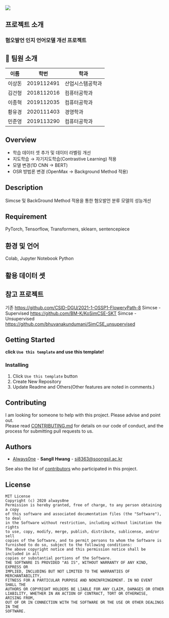 <div><img src="https://capsule-render.vercel.app/api?type=waving&animation=fadeIn&color=auto&height=300&section=header&text=Extension&fontSize=90" /></div>

## 프로젝트 소개
<!--Wirte one paragraph of project description -->  
### 혐오발언 인지 언어모델 개선 프로젝트

## 👋 팀원 소개
|이름|학번|학과|
|------|---|---|
|이상돈|2019112491|산업시스템공학과
|김건형|2018112016|컴퓨터공학과|
|이종혁|2019112035|컴퓨터공학과|
|황유경|2020111403|경영학과|
|민준영|2019113290|컴퓨터공학과|

## Overview
- 학습 데이터 셋 추가 및 데이터 라벨링 개선
- 지도학습 → 자기지도학습(Contrastive Learning) 적용
- 모델 변경(1D CNN → BERT)
- OSR 방법론 변경 (OpenMax → Background Method 적용)

## Description
Simcse 및 BackGround Method 적용을 통한 혐오발언 분류 모델의 성능개선

## Requirement
PyTorch, Tensorflow, Transformers, sklearn, sentencepiece

## 환경 및 언어
Colab, Jupyter Notebook
Python

## 활용 데이터 셋

## 참고 프로젝트
기존
<https://github.com/CSID-DGU/2021-1-OSSP1-FloweryPath-8>
Simcse - Supervised
<https://github.com/BM-K/KoSimCSE-SKT>
Simcse - Unsupervised
<https://github.com/bhuvanakundumani/SimCSE_unsupervised>

## Getting Started
**click `Use this template` and use this template!**
<!--
### Depencies
 Write about need to install the software and how to install them 
-->
### Installing
<!-- A step by step series of examples that tell you how to get a development 
env running
Say what the step will be
    Give the example
And repeat
    until finished
-->
1. Click `Use this template` button 
2. Create New Repository
3. Update Readme and Others(Other features are noted in comments.)
<!--
## Deployment
 Add additional notes about how to deploy this on a live system
 -->
## Contributing
<!-- Write the way to contribute -->
I am looking for someone to help with this project. Please advise and point out.  
Please read [CONTRIBUTING.md](CONTRIBUTING.md) for details on our code
of conduct, and the process for submitting pull requests to us.

## Authors
  - [Always0ne](https://github.com/Always0ne) - **SangIl Hwang** - <si8363@soongsil.ac.kr>

See also the list of [contributors](https://github.com/always0ne/readmeTemplate/contributors)
who participated in this project.
<!--
## Used or Referenced Projects
 - [referenced Project](project link) - **LICENSE** - little-bit introduce
-->

## License

```
MIT License
Copyright (c) 2020 always0ne
Permission is hereby granted, free of charge, to any person obtaining a copy
of this software and associated documentation files (the "Software"), to deal
in the Software without restriction, including without limitation the rights
to use, copy, modify, merge, publish, distribute, sublicense, and/or sell
copies of the Software, and to permit persons to whom the Software is
furnished to do so, subject to the following conditions:
The above copyright notice and this permission notice shall be included in all
copies or substantial portions of the Software.
THE SOFTWARE IS PROVIDED "AS IS", WITHOUT WARRANTY OF ANY KIND, EXPRESS OR
IMPLIED, INCLUDING BUT NOT LIMITED TO THE WARRANTIES OF MERCHANTABILITY,
FITNESS FOR A PARTICULAR PURPOSE AND NONINFRINGEMENT. IN NO EVENT SHALL THE
AUTHORS OR COPYRIGHT HOLDERS BE LIABLE FOR ANY CLAIM, DAMAGES OR OTHER
LIABILITY, WHETHER IN AN ACTION OF CONTRACT, TORT OR OTHERWISE, ARISING FROM,
OUT OF OR IN CONNECTION WITH THE SOFTWARE OR THE USE OR OTHER DEALINGS IN THE
SOFTWARE.
```
